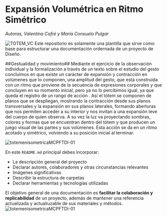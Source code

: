# Expansión Volumétrica en Ritmo Simétrico
*Autoras, Valentina Cofré y María Consuelo Pulgar* 

![TOTEM_VC](https://user-images.githubusercontent.com/104577571/169634378-f7c1c35d-04d0-4246-8ee5-46878a203ba3.png)
Este repositorio es solamente una plantilla que sirve como base para estructurar una documentación ordernada de un proyecto de Diseño. 

##Gestualidad y movimiento##
Mediante el ejercicio de la observación individual y la formalización a través de un texto sobre el estudio del gesto concluimos en que existe un carácter de expansión y contracción en volúmenes que lo componen, una amplitud del gesto, que está construida con un ritmo que proviene de la secuencia de expresiones corporales y que concluyen en su momento inicial, pero ya no lo percibimos igual, ya que queda el registro de un rango de acción . Así el tótem se componen de planos que se despliegan, mostrando la contracción desde sus planos transversales y la expansión en sus planos laterales, formando aberturas que nos permiten acceder a su interior y nos invitan a una expansión leve del cuerpo de quien observa. A su vez la luz va proyectando sombras, colores y formas que se encuentran dentro del tótem y que producen un juego visual de las partes y sus volúmenes. Esta acción se da en un ritmo acotado y simétrico, volviendo a su posición inicial al terminar.

![totemenisometricaMCPFTDI-01](https://user-images.githubusercontent.com/104577571/169634536-67d3fd0a-01a9-477b-ad85-793159cbf35b.jpg) 

En este `README.md` principal debes incorporar:
- La descripción general del proyecto
- Declarar autores, colaboradores y otras circunstancias relevantes
- Imágenes significativas
- Describir la estructura de carpetas
- Declarar herramientas y tecnologías utilizadas

El objetivo general de una documentación es **facilitar la colaboración y replicabilidad** de un proyecto, además de mantener una referencia actualizada y actualiuzable de sus materiales y métodos.
![totemenisometricaMCPFTDI-01](https://user-images.githubusercontent.com/104577571/169634536-67d3fd0a-01a9-477b-ad85-793159cbf35b.jpg)
